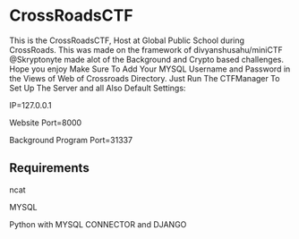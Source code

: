 # CrossRoadsCTF
This is the CrossRoadsCTF, Host at Global Public School during CrossRoads. This was made on the framework of divyanshusahu/miniCTF @Skryptonyte made alot of the Background and Crypto based challenges. Hope you enjoy
Make Sure To Add Your MYSQL Username and Password in the Views of Web of Crossroads Directory.
Just Run The CTFManager To Set Up The Server and all
Also Default Settings:
<p>
IP=127.0.0.1
</p><p>
Website Port=8000
</p><p>
Background Program Port=31337
</p>
<h2><b>Requirements</b></h2>
<p>ncat</p>
<p>MYSQL</p>
<p>Python with MYSQL CONNECTOR and DJANGO</p>

